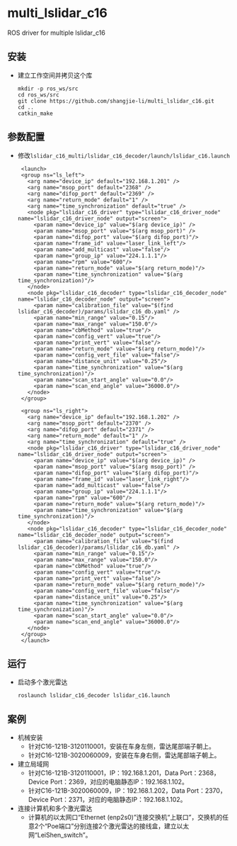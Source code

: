 # multi_lslidar_c16

ROS driver for multiple lslidar_c16

## 安装
 - 建立工作空间并拷贝这个库
   ```Shell
   mkdir -p ros_ws/src
   cd ros_ws/src
   git clone https://github.com/shangjie-li/multi_lslidar_c16.git
   cd ..
   catkin_make
   ```

## 参数配置
 - 修改`lslidar_c16_multi/lslidar_c16_decoder/launch/lslidar_c16.launch`
   ```Shell
	<launch>
	<group ns="ls_left">
	  <arg name="device_ip" default="192.168.1.201" />
	  <arg name="msop_port" default="2368" />
	  <arg name="difop_port" default="2369" />
	  <arg name="return_mode" default="1" />
	  <arg name="time_synchronization" default="true" />
	  <node pkg="lslidar_c16_driver" type="lslidar_c16_driver_node" name="lslidar_c16_driver_node" output="screen">
	    <param name="device_ip" value="$(arg device_ip)" />
	    <param name="msop_port" value="$(arg msop_port)" />
	    <param name="difop_port" value="$(arg difop_port)"/>
	    <param name="frame_id" value="laser_link_left"/>
	    <param name="add_multicast" value="false"/>
	    <param name="group_ip" value="224.1.1.1"/>
	    <param name="rpm" value="600"/>
	    <param name="return_mode" value="$(arg return_mode)"/>
	    <param name="time_synchronization" value="$(arg time_synchronization)"/>
	  </node>
	  <node pkg="lslidar_c16_decoder" type="lslidar_c16_decoder_node" name="lslidar_c16_decoder_node" output="screen">
	    <param name="calibration_file" value="$(find lslidar_c16_decoder)/params/lslidar_c16_db.yaml" />
	    <param name="min_range" value="0.15"/>
	    <param name="max_range" value="150.0"/>
	    <param name="cbMethod" value="true"/>
	    <param name="config_vert" value="true"/>
	    <param name="print_vert" value="false"/>
	    <param name="return_mode" value="$(arg return_mode)"/>
	    <param name="config_vert_file" value="false"/>
	    <param name="distance_unit" value="0.25"/>
	    <param name="time_synchronization" value="$(arg time_synchronization)"/>
	    <param name="scan_start_angle" value="0.0"/>
	    <param name="scan_end_angle" value="36000.0"/>
	  </node>
	</group>

	<group ns="ls_right">
	  <arg name="device_ip" default="192.168.1.202" />
	  <arg name="msop_port" default="2370" />
	  <arg name="difop_port" default="2371" />
	  <arg name="return_mode" default="1" />
	  <arg name="time_synchronization" default="true" />
	  <node pkg="lslidar_c16_driver" type="lslidar_c16_driver_node" name="lslidar_c16_driver_node" output="screen">
	    <param name="device_ip" value="$(arg device_ip)" />
	    <param name="msop_port" value="$(arg msop_port)" />
	    <param name="difop_port" value="$(arg difop_port)"/>
	    <param name="frame_id" value="laser_link_right"/>
	    <param name="add_multicast" value="false"/>
	    <param name="group_ip" value="224.1.1.1"/>
	    <param name="rpm" value="600"/>
	    <param name="return_mode" value="$(arg return_mode)"/>
	    <param name="time_synchronization" value="$(arg time_synchronization)"/>
	  </node>
	  <node pkg="lslidar_c16_decoder" type="lslidar_c16_decoder_node" name="lslidar_c16_decoder_node" output="screen">
	    <param name="calibration_file" value="$(find lslidar_c16_decoder)/params/lslidar_c16_db.yaml" />
	    <param name="min_range" value="0.15"/>
	    <param name="max_range" value="150.0"/>
	    <param name="cbMethod" value="true"/>
	    <param name="config_vert" value="true"/>
	    <param name="print_vert" value="false"/>
	    <param name="return_mode" value="$(arg return_mode)"/>
	    <param name="config_vert_file" value="false"/>
	    <param name="distance_unit" value="0.25"/>
	    <param name="time_synchronization" value="$(arg time_synchronization)"/>
	    <param name="scan_start_angle" value="0.0"/>
	    <param name="scan_end_angle" value="36000.0"/>
	  </node>
	</group>
	</launch>
   ```
## 运行
 - 启动多个激光雷达
   ```Shell
   roslaunch lslidar_c16_decoder lslidar_c16.launch
   ```

## 案例
 - 机械安装
    - 针对C16-121B-3120110001，安装在车身左侧，雷达尾部端子朝上。
    - 针对C16-121B-3020060009，安装在车身右侧，雷达尾部端子朝上。
 - 建立局域网
    - 针对C16-121B-3120110001，IP：192.168.1.201，Data Port：2368，Device Port：2369，对应的电脑静态IP：192.168.1.102。
    - 针对C16-121B-3020060009，IP：192.168.1.202，Data Port：2370，Device Port：2371，对应的电脑静态IP：192.168.1.102。
 - 连接计算机和多个激光雷达
    - 计算机的以太网口“Ethernet (enp2s0)”连接交换机“上联口”，交换机的任意2个“Poe端口”分别连接2个激光雷达的接线盒，建立以太网“LeiShen_switch”。


